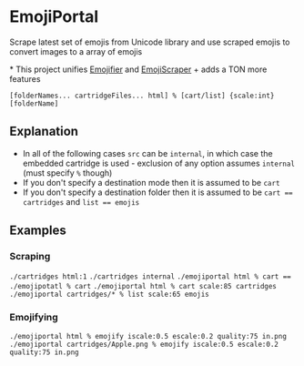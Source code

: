 # EmojiPortal
Scrape latest set of emojis from Unicode library and use scraped emojis to convert images to a array of emojis 

\* This project unifies [Emojifier](https://github.com/SmartBoy84/Emojifier) and [EmojiScraper](https://github.com/SmartBoy84/EmojiScraper) + adds a TON more features

`[folderNames... cartridgeFiles... html] % [cart/list] {scale:int} [folderName]`

## Explanation
- In all of the following cases `src` can be `internal`, in which case the embedded cartridge is used - exclusion of any option assumes `internal` (must specify `%` though)
- If you don't specify a destination mode then it is assumed to be `cart`
- If you don't specify a destination folder then it is assumed to be `cart == cartridges` and `list == emojis`

## Examples 
### Scraping 
`./cartridges html:1`
`./cartridges internal`
`./emojiportal html % cart == ./emojipotatl % cart` 
`./emojiportal html % cart scale:85 cartridges`  
`./emojiportal cartridges/* % list scale:65 emojis`

### Emojifying
`./emojiportal html % emojify iscale:0.5 escale:0.2 quality:75 in.png`
`./emojiportal cartridges/Apple.png % emojify iscale:0.5 escale:0.2 quality:75 in.png`